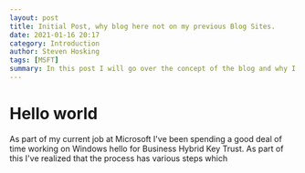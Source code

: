 ```yaml
---
layout: post
title: Initial Post, why blog here not on my previous Blog Sites.
date: 2021-01-16 20:17
category: Introduction
author: Steven Hosking
tags: [MSFT]
summary: In this post I will go over the concept of the blog and why I'm creating it.
---
```


# Hello world

As part of my current job at Microsoft I've been spending a good deal of time working on Windows hello for Business Hybrid Key Trust. As part of this I've realized that the process has various steps which 
